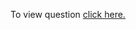 To view question <a href="https://leetcode.com/problems/find-if-path-exists-in-graph/" target="_blank">click here.</a>
